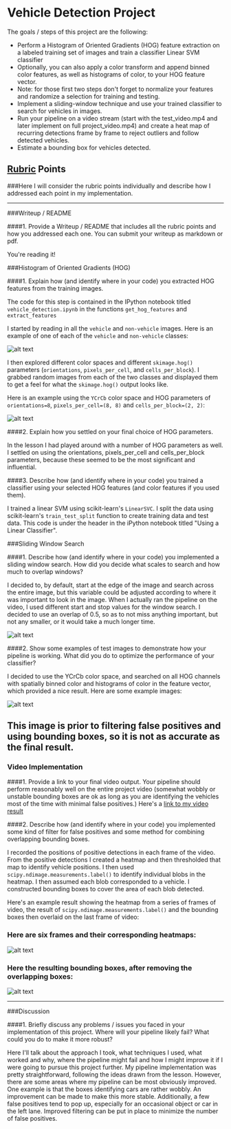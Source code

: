 # **Vehicle Detection Project**

The goals / steps of this project are the following:

* Perform a Histogram of Oriented Gradients (HOG) feature extraction on a labeled training set of images and train a classifier Linear SVM classifier
* Optionally, you can also apply a color transform and append binned color features, as well as histograms of color, to your HOG feature vector. 
* Note: for those first two steps don't forget to normalize your features and randomize a selection for training and testing.
* Implement a sliding-window technique and use your trained classifier to search for vehicles in images.
* Run your pipeline on a video stream (start with the test_video.mp4 and later implement on full project_video.mp4) and create a heat map of recurring detections frame by frame to reject outliers and follow detected vehicles.
* Estimate a bounding box for vehicles detected.

[//]: # (Image References)
[image1]: ./examples/car_not_car.png
[image2]: ./new_examples/HOG_examples.png
[image3]: ./examples/sliding_windows.jpg
[image4]: ./new_examples/test_images.png
[image5]: ./new_examples/overlapping.png
[image7]: ./new_examples/not_overlapping.png
[video1]: ./test.mp4

## [Rubric](https://review.udacity.com/#!/rubrics/513/view) Points
###Here I will consider the rubric points individually and describe how I addressed each point in my implementation.  

---
###Writeup / README

####1. Provide a Writeup / README that includes all the rubric points and how you addressed each one.  You can submit your writeup as markdown or pdf. 

You're reading it!

###Histogram of Oriented Gradients (HOG)

####1. Explain how (and identify where in your code) you extracted HOG features from the training images.

The code for this step is contained in the IPython notebook titled `vehicle_detection.ipynb` in the functions `get_hog_features` and `extract_features`

I started by reading in all the `vehicle` and `non-vehicle` images.  Here is an example of one of each of the `vehicle` and `non-vehicle` classes:

![alt text][image1]

I then explored different color spaces and different `skimage.hog()` parameters (`orientations`, `pixels_per_cell`, and `cells_per_block`).  I grabbed random images from each of the two classes and displayed them to get a feel for what the `skimage.hog()` output looks like. 

Here is an example using the `YCrCb` color space and HOG parameters of `orientations=8`, `pixels_per_cell=(8, 8)` and `cells_per_block=(2, 2)`:


![alt text][image2]

####2. Explain how you settled on your final choice of HOG parameters.

In the lesson I had played around with a number of HOG parameters as well. I settled on using the orientations, pixels_per_cell and cells_per_block parameters, because these seemed to be the most significant and influential.

####3. Describe how (and identify where in your code) you trained a classifier using your selected HOG features (and color features if you used them).

I trained a linear SVM using scikit-learn's `LinearSVC`. I split the data using scikit-learn's `train_test_split` function to create training data and test data. This code is under the header in the iPython notebook titled "Using a Linear Classifier".

###Sliding Window Search

####1. Describe how (and identify where in your code) you implemented a sliding window search.  How did you decide what scales to search and how much to overlap windows?

I decided to, by default, start at the edge of the image and search across the entire image, but this variable could be adjusted according to where it was important to look in the image. When I actually ran the pipeline on the video, I used different start and stop values for the window search. I decided to use an overlap of 0.5, so as to not miss anything important, but not any smaller, or it would take a much longer time.

![alt text][image3]

####2. Show some examples of test images to demonstrate how your pipeline is working.  What did you do to optimize the performance of your classifier?

I decided to use the YCrCb color space, and searched on all HOG channels with spatially binned color and histograms of color in the feature vector, which provided a nice result.  Here are some example images:

![alt text][image4]

This image is prior to filtering false positives and using bounding boxes, so it is not as accurate as the final result.
---

### Video Implementation

####1. Provide a link to your final video output.  Your pipeline should perform reasonably well on the entire project video (somewhat wobbly or unstable bounding boxes are ok as long as you are identifying the vehicles most of the time with minimal false positives.)
Here's a [link to my video result](./test.mp4)


####2. Describe how (and identify where in your code) you implemented some kind of filter for false positives and some method for combining overlapping bounding boxes.

I recorded the positions of positive detections in each frame of the video.  From the positive detections I created a heatmap and then thresholded that map to identify vehicle positions.  I then used `scipy.ndimage.measurements.label()` to identify individual blobs in the heatmap.  I then assumed each blob corresponded to a vehicle.  I constructed bounding boxes to cover the area of each blob detected.  

Here's an example result showing the heatmap from a series of frames of video, the result of `scipy.ndimage.measurements.label()` and the bounding boxes then overlaid on the last frame of video:

### Here are six frames and their corresponding heatmaps:

![alt text][image5]

### Here the resulting bounding boxes, after removing the overlapping boxes:
![alt text][image7]



---

###Discussion

####1. Briefly discuss any problems / issues you faced in your implementation of this project.  Where will your pipeline likely fail?  What could you do to make it more robust?

Here I'll talk about the approach I took, what techniques I used, what worked and why, where the pipeline might fail and how I might improve it if I were going to pursue this project further. My pipeline implementation was pretty straightforward, following the ideas drawn from the lesson. However, there are some areas where my pipeline can be most obviously improved. One example is that the boxes identifying cars are rather wobbly. An improvement can be made to make this more stable. Additionally, a few false positives tend to pop up, especially for an occasional object or car in the left lane. Improved filtering can be put in place to minimize the number of false positives.

